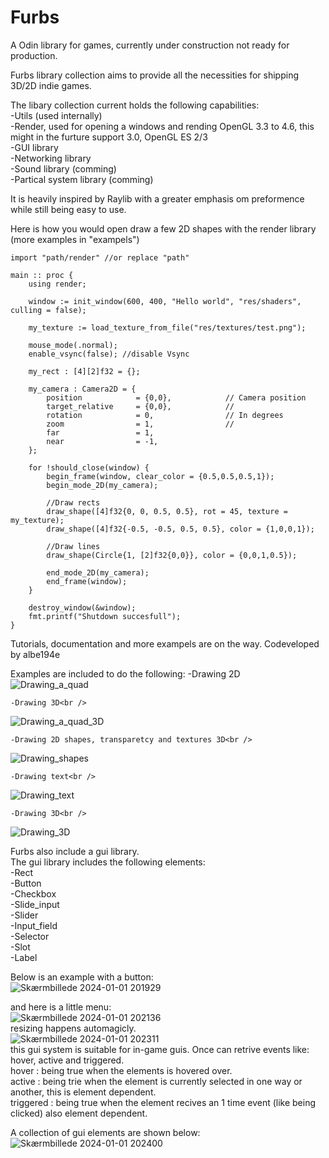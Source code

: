 # Furbs
A Odin library for games, currently under construction not ready for production.

Furbs library collection aims to provide all the necessities for shipping 3D/2D indie games. 

The libary collection current holds the following capabilities:<br />
	-Utils (used internally)<br />
	-Render, used for opening a windows and rending OpenGL 3.3 to 4.6, this might in the furture support 3.0, OpenGL ES 2/3<br />
	-GUI library<br />
	-Networking library<br />
	-Sound library (comming)<br />
	-Partical system library (comming)<br />

It is heavily inspired by Raylib with a greater emphasis om preformence while still being easy to use.

Here is how you would open draw a few 2D shapes with the render library (more examples in "exampels")
```
import "path/render" //or replace "path"

main :: proc {
	using render;
	
	window := init_window(600, 400, "Hello world", "res/shaders", culling = false);
	
	my_texture := load_texture_from_file("res/textures/test.png");

	mouse_mode(.normal);
	enable_vsync(false); //disable Vsync
	
	my_rect : [4][2]f32 = {};

	my_camera : Camera2D = {
		position 			= {0,0},			// Camera position
		target_relative 	= {0,0},			// 
		rotation	 		= 0,				// In degrees
		zoom	   			= 1,				//
		far					= 1,
		near 				= -1,
	};
	
	for !should_close(window) {
		begin_frame(window, clear_color = {0.5,0.5,0.5,1});
		begin_mode_2D(my_camera);

		//Draw rects
		draw_shape([4]f32{0, 0, 0.5, 0.5}, rot = 45, texture = my_texture);
		draw_shape([4]f32{-0.5, -0.5, 0.5, 0.5}, color = {1,0,0,1});
		
		//Draw lines
		draw_shape(Circle{1, [2]f32{0,0}}, color = {0,0,1,0.5});

		end_mode_2D(my_camera);
		end_frame(window);
	}
	
	destroy_window(&window);
	fmt.printf("Shutdown succesfull");
}
```

Tutorials, documentation and more exampels are on the way.
Codeveloped by albe194e


Examples are included to do the following:
	-Drawing 2D<br />
![Drawing_a_quad](https://github.com/xzores/furbs/assets/17770917/af20e297-bbad-422a-b0a1-90c6a34333d7)

	-Drawing 3D<br />
![Drawing_a_quad_3D](https://github.com/xzores/furbs/assets/17770917/df6b56d2-5fe3-49fd-b045-4ecaecfbbe4e)

	-Drawing 2D shapes, transparetcy and textures 3D<br />
![Drawing_shapes](https://github.com/xzores/furbs/assets/17770917/4d89a90a-9518-4967-8636-f11c02e11bbf)

	-Drawing text<br />
![Drawing_text](https://github.com/xzores/furbs/assets/17770917/9e2c1360-17cd-4d08-a3c3-a0a00f867dac)

	-Drawing 3D<br />
![Drawing_3D](https://github.com/xzores/furbs/assets/17770917/fdf7f63d-a190-41eb-9c47-4cfdccfd5597)


Furbs also include a gui library.<br />
The gui library includes the following elements:<br />
 	-Rect<br />
		-Button<br />
	-Checkbox<br />
	-Slide_input<br />
	-Slider<br />
	-Input_field<br />
	-Selector<br />
	-Slot<br />
	-Label<br />

Below is an example with a button:<br />
![Skærmbillede 2024-01-01 201929](https://github.com/xzores/furbs/assets/17770917/6a34fc64-dff5-42b5-a364-a693a62c661f) <br />

and here is a little menu:<br />
![Skærmbillede 2024-01-01 202136](https://github.com/xzores/furbs/assets/17770917/5ba1545e-3a0d-4082-a905-bf1f038e6f2a) <br />
resizing happens automagicly.<br />
![Skærmbillede 2024-01-01 202311](https://github.com/xzores/furbs/assets/17770917/19cf8897-fd62-4f06-b04f-d27a8abdd6fa) <br />
this gui system is suitable for in-game guis. Once can retrive events like: hover, active and  triggered. <br />
hover : being true when the elements is hovered over. <br />
active : being trie when the element is currently selected in one way or another, this is element dependent.<br />
triggered : being true when the element recives an 1 time event (like being clicked) also element dependent.<br />

A collection of gui elements are shown below:<br />
![Skærmbillede 2024-01-01 202400](https://github.com/xzores/furbs/assets/17770917/e76d26b1-7091-40c5-a6b7-51162db3527c)


